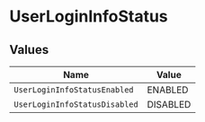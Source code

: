 # UserLoginInfoStatus


## Values

| Name                          | Value                         |
| ----------------------------- | ----------------------------- |
| `UserLoginInfoStatusEnabled`  | ENABLED                       |
| `UserLoginInfoStatusDisabled` | DISABLED                      |